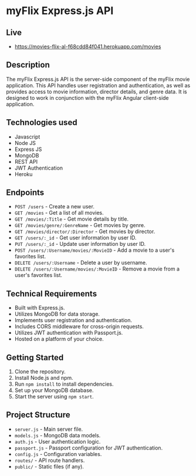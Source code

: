 # myFlix Express.js API

## Live
- https://movies-flix-al-f68cdd84f041.herokuapp.com/movies

## Description

The myFlix Express.js API is the server-side component of the myFlix movie application. This API handles user registration and authentication, as well as provides access to movie information, director details, and genre data. It is designed to work in conjunction with the myFlix Angular client-side application.

## Technologies used
- Javascript
- Node JS
- Express JS
- MongoDB
- REST API
- JWT Authentication
- Heroku

## Endpoints

- `POST /users` - Create a new user.
- `GET /movies` - Get a list of all movies.
- `GET /movies/:Title` - Get movie details by title.
- `GET /movies/genre/:GenreName` - Get movies by genre.
- `GET /movies/director/:Director` - Get movies by director.
- `GET /users/:_id` - Get user information by user ID.
- `PUT /users/:_id` - Update user information by user ID.
- `POST /users/:Username/movies/:MovieID` - Add a movie to a user's favorites list.
- `DELETE /users/:Username` - Delete a user by username.
- `DELETE /users/:Username/movies/:MovieID` - Remove a movie from a user's favorites list.

## Technical Requirements

- Built with Express.js.
- Utilizes MongoDB for data storage.
- Implements user registration and authentication.
- Includes CORS middleware for cross-origin requests.
- Utilizes JWT authentication with Passport.js.
- Hosted on a platform of your choice.

## Getting Started

1. Clone the repository.
2. Install Node.js and npm.
3. Run `npm install` to install dependencies.
4. Set up your MongoDB database.
5. Start the server using `npm start`.

## Project Structure

- `server.js` - Main server file.
- `models.js` - MongoDB data models.
- `auth.js` - User authentication logic.
- `passport.js` - Passport configuration for JWT authentication.
- `config.js` - Configuration variables.
- `routes/` - API route handlers.
- `public/` - Static files (if any).

